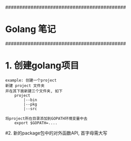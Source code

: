 ###########################################
#	Golang 笔记
###########################################

# 1. 创建golang项目
	example: 创建一个project
	新建 project 文件夹
	并在其下面新建三个文件夹, 如下
		project
			|--bin
			|--pkg
			|--src

	将project所在目录添加到GOPATH环境变量中去
		export $GOPATH=....

#2. 新的package包中的对外函数API, 首字母需大写

